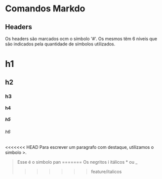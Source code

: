 # Comandos Markdo

## Headers

Os headers são marcados ocm o símbolo '#'. Os mesmos têm 6 níveis que são indicados pela quantidade de símbolos utilizados.

# h1

## h2

### h3

#### h4

##### h5

###### h6

<<<<<<< HEAD
Para escrever um paragrafo com destaque, utilizamos o simbolo >.

>Esse é o simbolo pan
=======
Os negritos i itálicos * ou _
>>>>>>> feature/italicos
